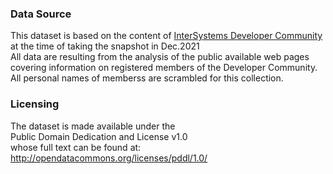 ### Data Source
This dataset is based on the content of [InterSystems Developer Community](https://community.intersystems.com/)   
at the time of taking the snapshot in Dec.2021     
All data are resulting from the analysis of the public available web pages      
covering information on registered members of the Developer Community.    
All personal names of memberss are scrambled for this collection.   

### Licensing
The dataset is made available under the     
Public Domain Dedication and License v1.0   
whose full text can be found at:    
http://opendatacommons.org/licenses/pddl/1.0/
